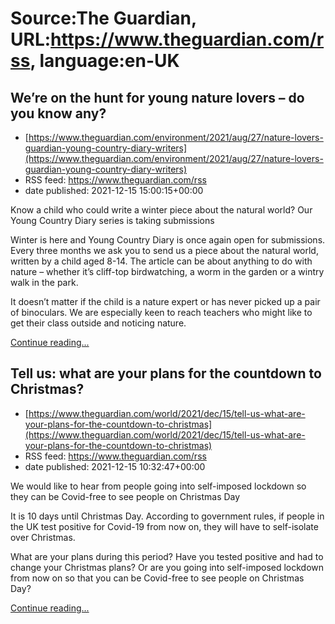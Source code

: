 # Source:The Guardian, URL:https://www.theguardian.com/rss, language:en-UK

## We’re on the hunt for young nature lovers – do you know any?
 - [https://www.theguardian.com/environment/2021/aug/27/nature-lovers-guardian-young-country-diary-writers](https://www.theguardian.com/environment/2021/aug/27/nature-lovers-guardian-young-country-diary-writers)
 - RSS feed: https://www.theguardian.com/rss
 - date published: 2021-12-15 15:00:15+00:00

<p>Know a child who could write a winter piece about the natural world? Our Young Country Diary series is taking submissions</p><p>Winter is here and Young Country Diary is once again open for submissions. Every three months we ask you to send us a piece about the natural world, written by a child aged 8-14. The article can be about anything to do with nature – whether it’s cliff-top birdwatching, a worm in the garden or a wintry walk in the park.</p><p>It doesn’t matter if the child is a nature expert or has never picked up a pair of binoculars. We are especially keen to reach teachers who might like to get their class outside and noticing nature.</p> <a href="https://www.theguardian.com/environment/2021/aug/27/nature-lovers-guardian-young-country-diary-writers">Continue reading...</a>

## Tell us: what are your plans for the countdown to Christmas?
 - [https://www.theguardian.com/world/2021/dec/15/tell-us-what-are-your-plans-for-the-countdown-to-christmas](https://www.theguardian.com/world/2021/dec/15/tell-us-what-are-your-plans-for-the-countdown-to-christmas)
 - RSS feed: https://www.theguardian.com/rss
 - date published: 2021-12-15 10:32:47+00:00

<p>We would like to hear from people going into self-imposed lockdown so they can be Covid-free to see people on Christmas Day</p><p>It is 10 days until Christmas Day. According to government rules, if people in the UK test positive for Covid-19 from now on, they will have to self-isolate over Christmas.</p><p>What are your plans during this period? Have you tested positive and had to change your Christmas plans? Or are you going into self-imposed lockdown from now on so that you can be Covid-free to see people on Christmas Day?</p> <a href="https://www.theguardian.com/world/2021/dec/15/tell-us-what-are-your-plans-for-the-countdown-to-christmas">Continue reading...</a>

